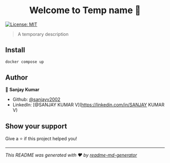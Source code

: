 <h1 align="center">Welcome to Temp name 👋</h1>
<p>
  <a href="#" target="_blank">
    <img alt="License: MIT" src="https://img.shields.io/badge/License-MIT-yellow.svg" />
  </a>
</p>

> A temporary description

## Install

```sh
docker compose up
```

## Author

👤 **Sanjay Kumar**

* Github: [@sanjayv2002](https://github.com/sanjayv2002)
* LinkedIn: [@SANJAY KUMAR V](https://linkedin.com/in/SANJAY KUMAR V)

## Show your support

Give a ⭐️ if this project helped you!

***
_This README was generated with ❤️ by [readme-md-generator](https://github.com/kefranabg/readme-md-generator)_